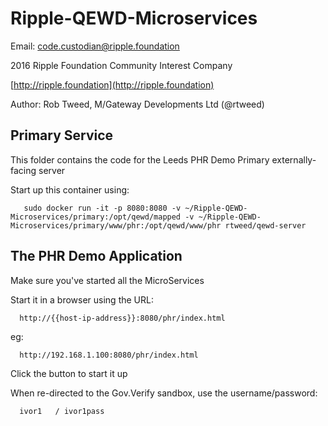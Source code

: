 # Ripple-QEWD-Microservices

Email: <code.custodian@ripple.foundation>

2016 Ripple Foundation Community Interest Company 

[http://ripple.foundation](http://ripple.foundation)

Author: Rob Tweed, M/Gateway Developments Ltd (@rtweed)

## Primary Service

This folder contains the code for the Leeds PHR Demo Primary externally-facing server

Start up this container using:

       sudo docker run -it -p 8080:8080 -v ~/Ripple-QEWD-Microservices/primary:/opt/qewd/mapped -v ~/Ripple-QEWD-Microservices/primary/www/phr:/opt/qewd/www/phr rtweed/qewd-server

## The PHR Demo Application

Make sure you've started all the MicroServices

Start it in a browser using the URL:

      http://{{host-ip-address}}:8080/phr/index.html

eg:

      http://192.168.1.100:8080/phr/index.html

Click the button to start it up

When re-directed to the Gov.Verify sandbox, use the username/password:

      ivor1   / ivor1pass

